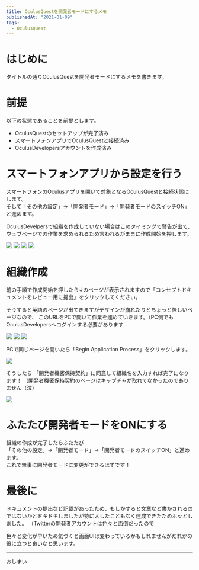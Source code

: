 ```yaml
---
title: OculusQuestを開発者モードにするメモ
publishedAt: "2021-01-09"
tags:
  - OculusQuest
---
```


# はじめに

タイトルの通りOculusQuestを開発者モードにするメモを書きます。

# 前提
以下の状態であることを前提とします。

- OculusQuestのセットアップが完了済み
- スマートフォンアプリでOculusQuestと接続済み
- OculusDevelopersアカウントを作成済み

# スマートフォンアプリから設定を行う

スマートフォンのOculusアプリを開いて対象となるOculusQuestと接続状態にします。  
そして「その他の設定」→「開発者モード」→「開発者モードのスイッチON」と進めます。

OculusDevelpersで組織を作成していない場合はこのタイミングで警告が出て、
ウェブページでの作業を求められるため言われるがままに作成開始を押します。


![](/static/setup_oculus_quest_developer_mode/ss1.png?w=200) 
![](/static/setup_oculus_quest_developer_mode/ss2.png?w=200) 
![](/static/setup_oculus_quest_developer_mode/ss3.png?w=200) 
![](/static/setup_oculus_quest_developer_mode/ss4.png?w=200) 

# 組織作成

前の手順で作成開始を押したら↓のページが表示されますので「コンセプトドキュメントをレビュー用に提出」をクリックしてください。

そうすると英語のページが出てきますがデザインが崩れたりとちょっと怪しいページなので、
このURLをPCで開いて作業を進めていきます。（PC側でもOculusDevelopersへログインする必要があります

![](/static/setup_oculus_quest_developer_mode/ss5.png?w=200)
![](/static/setup_oculus_quest_developer_mode/ss6.png?w=200)
![](/static/setup_oculus_quest_developer_mode/ss7.png?w=400)

PCで同じページを開いたら「Begin Application Process」をクリックします。  

![](/static/setup_oculus_quest_developer_mode/ss8.png?w=400)

そうしたら 「開発者機密保持契約」に同意して組織名を入力すれば完了になります！
（開発者機密保持契約のページはキャプチャが取れてなかったのでありません（泣）


![](/static/setup_oculus_quest_developer_mode/ss9.png?w=400)

# ふたたび開発者モードをONにする

組織の作成が完了したらふたたび  
「その他の設定」→「開発者モード」→「開発者モードのスイッチON」と進めます。  
これで無事に開発者モードに変更ができるはずです！

# 最後に
ドキュメントの提出など記載があったため、もしかすると文章など書かされるのではないかとドキドキしましたが特に大したこともなく達成できたためホッとしました。
（Twitterの開発者アカウントは色々と面倒だったので

色々と変化が早いため気づくと画面UIは変わっているかもしれませんがだれかの役に立つと良いなと思います。

--- 

おしまい

